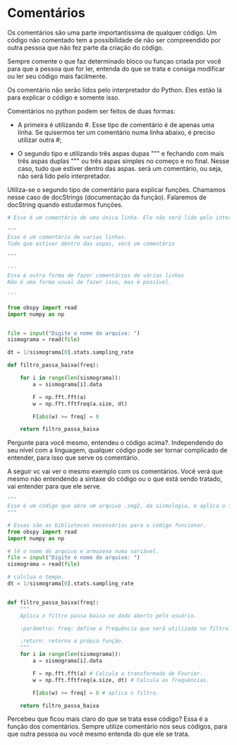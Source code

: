 # Comentários

Os comentários são uma parte importantíssima de qualquer código. Um código não comentado tem a possibilidade de não ser compreendido por outra pessoa que não fez parte da criação do código.

Sempre comente o que faz determinado bloco ou funçao criada por você para que a pessoa que for ler, entenda do que se trata e consiga modificar ou ler seu código mais facilmente.

Os comentário não serão lidos pelo interpretador do Python. Eles estão lá para explicar o código e somente isso.

Comentários no python podem ser feitos de duas formas:

* A primeira é utilizando #. Esse tipo de comentário é de apenas uma linha. Se quisermos ter um comentário numa linha abaixo, é preciso utilizar outra #;

* O segundo tipo e utilizando três aspas dupas """ e fechando com mais três aspas duplas """ ou três aspas simples no começo e no final. Nesse caso, tudo que estiver dentro das aspas. será um comentário, ou seja, não será lido pelo interpretador.

Utiliza-se o segundo tipo de comentário para explicar funções. Chamamos nesse caso de docStrings (documentação da função). Falaremos de docString quando estudarmos funções.

```python
# Esse é um comentário de uma única linha. Ele não será lido pelo interpretador.

"""
Esse é um comentário de varias linhas.
Tudo que estiver dentro das aspas, será um comentário

"""

'''
Essa é outra forma de fazer comentários de várias linhas
Não é uma forma usual de fazer isso, mas é possível.

'''

```

```python
from obspy import read
import numpy as np


file = input("Digite o nome do arquivo: ")
sismograma = read(file)

dt = 1/sismograma[0].stats.sampling_rate

def filtro_passa_baixa(freq):

    for i in range(len(sismograma)): 
        a = sismograma[i].data

        F = np.fft.fft(a)
        w = np.fft.fftfreq(a.size, dt)

        F[abs(w) >= freq] = 0 

    return filtro_passa_baixa

```

Pergunte para você mesmo, entendeu o código acima?. Independendo do seu nível com a linguagem, qualquer código pode ser tornar complicado de entender, para isso que serve os comentário.

A seguir vc vai ver o mesmo exemplo com os comentários. Você verá que mesmo não entendendo a sintaxe do código ou o que está sendo tratado, vai entender para que ele serve.

```python
"""
Esse é um código que abre um arquivo .seg2, da sismologia, e aplica o filtro passa baixa no dado.
"""

# Essas são as bibliotecas necessárias para o código funcionar.
from obspy import read
import numpy as np

# lê o nome do arquivo e armazena numa variável.
file = input("Digite o nome do arquivo: ")
sismograma = read(file)

# calclua o tempo.
dt = 1/sismograma[0].stats.sampling_rate


def filtro_passa_baixa(freq):
    """
    Aplica o filtro passa baixa no dado aberto pelo usuário.

    :parâmetro: freq: define a frequência que será utilizada no filtro.

    :return: retorna a própia função.
    """
    for i in range(len(sismograma)): 
        a = sismograma[i].data

        F = np.fft.fft(a) # Calcula a transformada de Fourier.
        w = np.fft.fftfreq(a.size, dt) # Calcula as frequências.

        F[abs(w) >= freq] = 0 # aplica o filtro.

    return filtro_passa_baixa

```

Percebeu que ficou mais claro do que se trata esse código? Essa é a função dos comentários. Sempre utilize comentário nos seus códigos, para que outra pessoa ou você mesmo entenda do que ele se trata.
